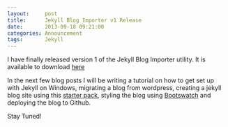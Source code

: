 ```yaml
---
layout:     post 
title:		Jekyll Blog Importer v1 Release
date:       2013-09-18 09:21:00
categories: Announcement
tags:		Jekyll
---
```


I have finally released version 1 of the Jekyll Blog Importer utility. It is available to download [here](https://github.com/jsm85/JekyllBlogImporter/releases/tag/v1.0.0.64)

In the next few blog posts I will be writing a tutorial on how to get set up with Jekyll on Windows, migrating a blog from wordpress, creating a jekyll blog site using this [starter pack](https://github.com/jsm85/JekyllBlogStarterPack), styling the blog using [Bootswatch](http://bootswatch.com/) and deploying the blog to Github.

Stay Tuned!

